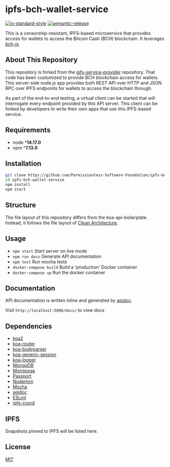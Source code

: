 # ipfs-bch-wallet-service

[![js-standard-style](https://img.shields.io/badge/code%20style-standard-brightgreen.svg)](http://standardjs.com) [![semantic-release](https://img.shields.io/badge/%20%20%F0%9F%93%A6%F0%9F%9A%80-semantic--release-e10079.svg)](https://github.com/semantic-release/semantic-release)

This is a censorship-resistant, IPFS-based microservice that provides access for wallets to access the Bitcoin Cash (BCH) blockchain. It leverages [bch-js](https://github.com/Permissionless-Software-Foundation/bch-js).

## About This Repository

This repository is forked from the [ipfs-service-provider](https://github.com/Permissionless-Software-Foundation/ipfs-service-provider) repository. That code has been customized to provide BCH blockchain access for wallets. This server-side node.js app provides both REST API over HTTP and JSON RPC over IPFS endpoints for wallets to access the blockchain through.

As part of the end-to-end testing, a virtual client can be started that will interrogate every endpoint provided by this API server. This client can be forked by developers to write their own apps that use this IPFS-based service.

## Requirements

- node **^14.17.0**
- npm **^7.13.0**

## Installation

```bash
git clone https://github.com/Permissionless-Software-Foundation/ipfs-bch-wallet-service
cd ipfs-bch-wallet-service
npm install
npm start
```

## Structure

The file layout of this repository differs from the koa-api-boilerplate. Instead, it follows the file layout of [Clean Architecture](troutsblog.com/blog/clean-architecture).

## Usage

- `npm start` Start server on live mode
- `npm run docs` Generate API documentation
- `npm test` Run mocha tests
- `docker-compose build` Build a 'production' Docker container
- `docker-compose up` Run the docker container

## Documentation

API documentation is written inline and generated by [apidoc](http://apidocjs.com/).

Visit `http://localhost:5000/docs/` to view docs

## Dependencies

- [koa2](https://github.com/koajs/koa/tree/v2.x)
- [koa-router](https://github.com/alexmingoia/koa-router)
- [koa-bodyparser](https://github.com/koajs/bodyparser)
- [koa-generic-session](https://github.com/koajs/generic-session)
- [koa-logger](https://github.com/koajs/logger)
- [MongoDB](http://mongodb.org/)
- [Mongoose](http://mongoosejs.com/)
- [Passport](http://passportjs.org/)
- [Nodemon](http://nodemon.io/)
- [Mocha](https://mochajs.org/)
- [apidoc](http://apidocjs.com/)
- [ESLint](http://eslint.org/)
- [ipfs-coord](https://www.npmjs.com/package/ipfs-coord)

## IPFS

Snapshots pinned to IPFS will be listed here.

## License

[MIT](./LICENSE.md)

